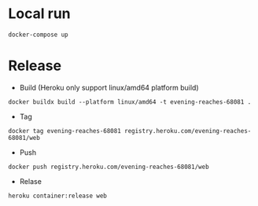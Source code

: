 # Local run
`docker-compose up`

# Release
- Build (Heroku only support linux/amd64 platform build)

`docker buildx build --platform linux/amd64 -t evening-reaches-68081 .`

- Tag

`docker tag evening-reaches-68081 registry.heroku.com/evening-reaches-68081/web`

- Push

`docker push registry.heroku.com/evening-reaches-68081/web`

- Relase

`heroku container:release web`
